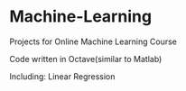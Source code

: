 # Machine-Learning
Projects for Online Machine Learning Course

Code written in Octave(similar to Matlab)

Including: Linear Regression


